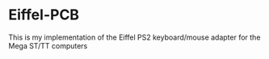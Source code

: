 # Eiffel-PCB
This is my implementation of the Eiffel PS2 keyboard/mouse adapter for the Mega ST/TT computers
